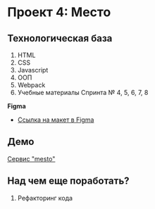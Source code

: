 # Проект 4: Место

## Технологическая база
 1. HTML
 2. CSS
 3. Javascript
 4. ООП
 5. Webpack
 6. Учебные материалы Спринта № 4, 5, 6, 7, 8

**Figma**

* [Ссылка на макет в Figma](https://www.figma.com/file/2cn9N9jSkmxD84oJik7xL7/JavaScript.-Sprint-4?node-id=0%3A1)

## Демо
[Сервис "mesto"](https://a-trsv.github.io/mesto/index.html)

## Над чем еще поработать?
 1. Рефакторинг кода
